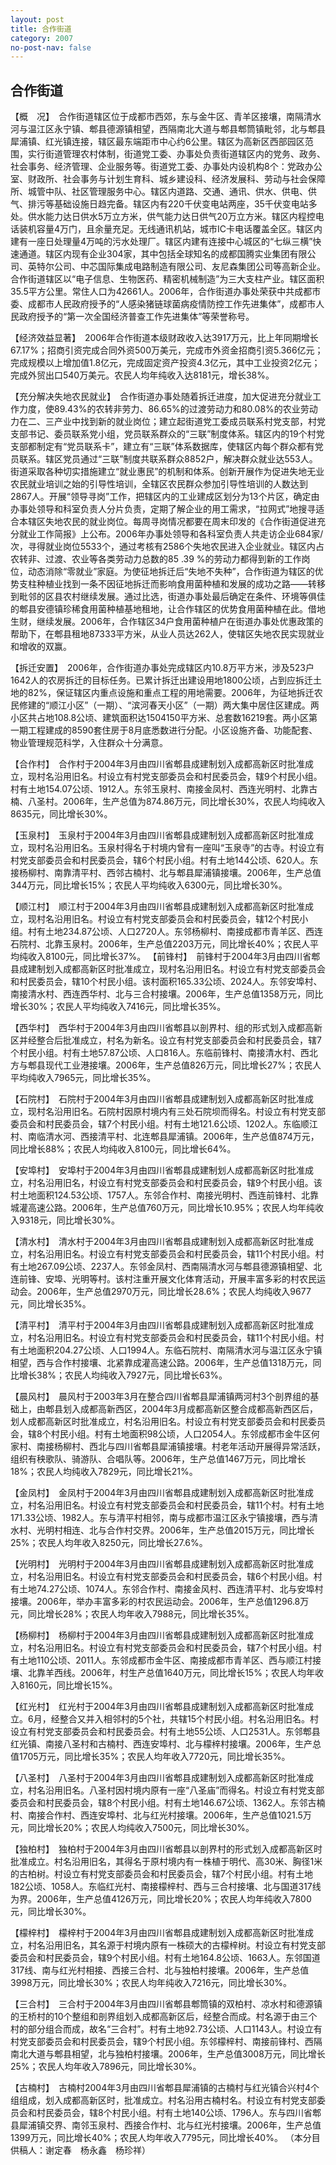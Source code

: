```yaml
---
layout: post
title: 合作街道 
category: 2007
no-post-nav: false
---
```


## 合作街道

【概　况】　合作街道辖区位于成都市西郊，东与金牛区、青羊区接壤，南隔清水河与温江区永宁镇、郫县德源镇相望，西隔南北大道与郫县郫筒镇毗邻，北与郫县犀浦镇、红光镇连接，辖区最东端距市中心约6公里。辖区为高新区西部园区范围，实行街道管理农村体制，街道党工委、办事处负责街道辖区内的党务、政务、社会事务、经济管理、企业服务等。街道党工委、办事处内设机构8个：党政办公室、财政所、社会事务与计划生育科、城乡建设科、经济发展科、劳动与社会保障所、城管中队、社区管理服务中心。辖区内道路、交通、通讯、供水、供电、供气、排污等基础设施日趋完备。辖区内有220千伏变电站两座，35千伏变电站多处。供水能力达日供水5万立方米，供气能力达日供气20万立方米。辖区内程控电话装机容量4万门，且余量充足。无线通讯机站，城市IC卡电话覆盖全区。辖区内建有一座日处理量4万吨的污水处理厂。辖区内建有连接中心城区的“七纵三横”快速通道。辖区内现有企业304家，其中包括全球知名的成都国腾实业集团有限公司、英特尔公司、中芯国际集成电路制造有限公司、友尼森集团公司等高新企业。合作街道辖区以“电子信息、生物医药、精密机械制造”为三大支柱产业。辖区面积35.5平方公里。常住人口为42661人。2006年，合作街道办事处荣获中共成都市委、成都市人民政府授予的“人感染猪链球菌病疫情防控工作先进集体”，成都市人民政府授予的“第一次全国经济普查工作先进集体”等荣誉称号。

【经济效益显著】　2006年合作街道本级财政收入达3917万元，比上年同期增长67.17%；招商引资完成合同外资500万美元，完成市外资金招商引资5.366亿元；完成规模以上增加值1.8亿元，完成固定资产投资4.3亿元，其中工业投资2亿元；完成外贸出口540万美元。农民人均年纯收入达8181元，增长38%。

【充分解决失地农民就业】　合作街道办事处随着拆迁进度，加大促进充分就业工作力度，使89.43%的农转非劳力、86.65%的过渡劳动力和80.08%的农业劳动力在二、三产业中找到新的就业岗位；建立起街道党工委成员联系村党支部，村党支部书记、委员联系党小组，党员联系群众的“三联”制度体系。辖区内的19个村党支部都制定有“党员联系卡”，建立有“三联”体系数据库，使辖区内每个群众都有党员联系。辖区党员通过“三联”制度共联系群众8852户，解决群众就业达553人。街道采取各种切实措施建立“就业惠民”的机制和体系。创新开展作为促进失地无业农民就业培训之始的引导性培训，全辖区农民群众参加引导性培训的人数达到2867人。开展“领导寻岗”工作，把辖区内的工业建成区划分为13个片区，确定由办事处领导和科室负责人分片负责，定期了解企业的用工需求，“拉网式”地搜寻适合本辖区失地农民的就业岗位。每周寻岗情况都要在周末印发的《合作街道促进充分就业工作简报》上公布。2006年办事处领导和各科室负责人共走访企业684家/次，寻得就业岗位5533个，通过考核有2586个失地农民进入企业就业。辖区内占农转非、过渡、农业等各类劳动力总数的85 .39 %的劳动力都得到新的工作岗位，动态消除“零就业”家庭。为使征地拆迁后“失地不失种”，合作街道为辖区的优势支柱种植业找到一条不因征地拆迁而影响食用菌种植和发展的成功之路——转移到毗邻的区县农村继续发展。通过比选，街道办事处最后确定在条件、环境等俱佳的郫县安德镇珍稀食用菌种植基地租地，让合作辖区的优势食用菌种植在此。借地生财，继续发展。2006年，合作辖区34户食用菌种植户在街道办事处优惠政策的帮助下，在郫县租地87333平方米，从业人员达262人，使辖区失地农民实现就业和增收的双赢。

【拆迁安置】　2006年，合作街道办事处完成辖区内10.8万平方米，涉及523户1642人的农房拆迁的目标任务。已累计拆迁出建设用地1800公顷，占到应拆迁土地的82%，保证辖区内重点设施和重点工程的用地需要。2006年，为征地拆迁农民修建的“顺江小区”（一期）、“滨河春天小区”（一期）两大集中居住区建成。两小区共占地108.8公顷、建筑面积达1504150平方米、总套数16219套。两小区第一期工程建成的8590套住房于8月底悉数进行分配。小区设施齐备、功能配套、物业管理规范科学，入住群众十分满意。

【合作村】　合作村于2004年3月由四川省郫县成建制划入成都高新区时批准成立，现村名沿用旧名。村设立有村党支部委员会和村民委员会，辖9个村民小组。村有土地154.07公顷、1912人。东邻玉泉村、南接金凤村、西连光明村、北靠古楠、八圣村。2006年，生产总值为874.86万元，同比增长30%，农民人均纯收入8635元，同比增长30%。

【玉泉村】　玉泉村于2004年3月由四川省郫县成建制划入成都高新区时批准成立，现村名沿用旧名。玉泉村得名于村境内曾有一座叫“玉泉寺”的古寺。村设立有村党支部委员会和村民委员会，辖6个村民小组。村有土地144公顷、620人。东接杨柳村、南靠清平村、西邻古楠村、北与郫县犀浦镇接壤。2006年，生产总值344万元，同比增长15%；农民人平均纯收入6300元，同比增长30%。

【顺江村】　顺江村于2004年3月由四川省郫县成建制划入成都高新区时批准成立，现村名沿用旧名。村设立有村党支部委员会和村民委员会，辖12个村民小组。村有土地234.87公顷、人口2720人。东邻杨柳村、南接成都市青羊区、西连石院村、北靠玉泉村。2006年，生产总值2203万元，同比增长40%；农民人平均纯收入8100元，同比增长37%。
【前锋村】　前锋村于2004年3月由四川省郫县成建制划入成都高新区时批准成立，现村名沿用旧名。村设立有村党支部委员会和村民委员会，辖10个村民小组。该村面积165.33公顷、2024人。东邻安埠村、南接清水村、西连西华村、北与三合村接壤。2006年，生产总值1358万元，同比增长30%；农民人平均纯收入7416元，同比增长35%。

【西华村】　西华村于2004年3月由四川省郫县以剖界村、组的形式划入成都高新区并经整合后批准成立，村名为新名。设立有村党支部委员会和村民委员会，辖7个村民小组。村有土地57.87公顷、人口816人。东临前锋村、南接清水村、西北方与郫县现代工业港接壤。2006年，生产总值826万元，同比增长27%；农民人平均纯收入7965元，同比增长35%。

【石院村】　石院村于2004年3月由四川省郫县成建制划入成都高新区时批准成立，现村名沿用旧名。石院村因原村境内有三处石院坝而得名。村设立有村党支部委员会和村民委员会，辖7个村民小组。村有土地121.6公顷、1202人。东临顺江村、南临清水河、西接清平村、北连郫县犀浦镇。2006年，生产总值874万元，同比增长88%；农民人均纯收入8100元，同比增长64%。

【安埠村】　安埠村于2004年3月由四川省郫县成建制划人成都高新区时批准成立，村名沿用旧名，村设立有村党支部委员会和村民委员会，辖9个村民小组。该村土地面积124.53公顷、1757人。东邻合作村、南接光明村、西连前锋村、北靠城灌高速公路。2006年，生产总值760万元，同比增长10.95%；农民人均年纯收入9318元，同比增长30%。

【清水村】　清水村于2004年3月由四川省郫县成建制划入成都高新区时批准成立，村名沿用旧名。村设立有村党支部委员会和村民委员会，辖11个村民小组。村有土地267.09公顷、2237人。东邻金凤村、西南隔清水河与郫县德源镇相望、北连前锋、安埠、光明等村。该村注重开展文化体育活动，开展丰富多彩的村农民运动会。2006年，生产总值2970万元，同比增长28.6%；农民人均纯收入9677元，同比增长35%。

【清平村】　清平村于2004年3月由四川省郫县成建制划入成都高新区时批准成立，村名沿用旧名。村设立有村党支部委员会和村民委员会，辖11个村民小组。村有土地面积204.27公顷、人口1994人。东临石院村、南隔清水河与温江区永宁镇相望，西与合作村接壤、北紧靠成灌高速公路。2006年，生产总值1318万元，同比增长38%；农民人均纯收入7927元，同比增长63%。

【晨风村】　晨风村于2003年3月在整合四川省郫县犀浦镇两河村3个剖界组的基础上，由郫县划入成都高新西区，2004年3月成都高新区整合成都高新西区后，划人成都高新区时批准成立，村名沿用旧名。村设立有村党支部委员会和村民委员会，辖8个村民小组。村有土地面积98公顷，人口2054人。东邻成都市金牛区何家村、南接杨柳村、西北与四川省郫县犀浦镇接壤。村老年活动开展得异常活跃，组织有秧歌队、骑游队、合唱队等。2006年，生产总值1467万元，同比增长18%；农民人均纯收入7829元，同比增长21%。

【金凤村】　金凤村于2004年3月由四川省郫县成建制划入成都高新区时批准成立，村名沿用旧名。村设立有村党支部委员会和村民委员会，辖11个村。村有土地171.33公顷、1982人。东与清平村相邻，南与成都市温江区永宁镇接壤，西与清水村、光明村相连、北与合作村交界。2006年，生产总值2015万元，同比增长25%；农民人均年收入8250元，同比增长27.6%。

【光明村】　光明村于2004年3月由四川省郫县成建制划入成都高新区时批准成立，村名沿用旧名。村设立有村党支部委员会和村民委员会，辖6个村民小组。村有土地74.27公顷、1074人。东邻合作村、南接金风村、西连清平村、北与安埠村接壤。2006年，举办丰富多彩的村农民运动会。2006年，生产总值1296.8万元，同比增长28%；农民人均年收入7988元，同比增长35%。

【杨柳村】　杨柳村于2004年3月由四川省郫县成建制划入成都高新区时批准成立，村名沿用旧名。村设立有村党支部委员会和村民委员会，辖7个村民小组。村有土地110公顷、2011人。东邻成都市金牛区、南接成都市青羊区、西与顺江村接壤、北靠羊西线。2006年，村生产总值1640万元，同比增长15%；农民人均年收入8160元，同比增长15%。

【红光村】　红光村于2004年3月由四川省郫县成建制划入成都高新区时批准成立。6月，经整合又并入相邻村的5个社，共辖15个村民小组。村名沿用旧名。村设立有村党支部委员会和村民委员会。村有土地55公顷、人口2531人。东邻郫县红光镇、南接八圣村和古楠村、西连安埠村、北与檬梓村接壤。2006年，生产总值1705万元，同比增长35%；农民人均年收入7720元，同比增长35%。

【八圣村】　八圣村于2004年3月由四川省郫县成建制划入成都高新区时批准成立，村名沿用旧名。八圣村因村境内原有一座“八圣庙”而得名。村设立有村党支部委员会和村民委员会，辖8个村民小组。村有土地146.67公顷、1362人。东邻古楠村、南接合作村、西连安埠村、北与红光村接壤。2006年，生产总值1021.5万元，同比增长20%；农民人均纯收入7500元，同比增长30%。

【独柏村】　独柏村于2004年3月由四川省郫县以剖界村的形式划入成都高新区时批准成立。村名沿用旧名，其得名于原村境内有一株植于明代、高30米、胸径1米的古柏树。村设立有村党支部委员会和村民委员会，辖7个村民小组。村有土地182公顷、1058人。东临红光村、南接檬梓村、西与三合村接壤、北与国道317线为界。2006年，生产总值4126万元，同比增长20%；农民人均年纯收入7800元，同比增长30%。

【檬梓村】　檬梓村于2004年3月由四川省郫县成建制划入成都高新区时批准成立，村名沿用旧名，其名源于村境内原有一株硕大的古檬梓树。村设立有村党支部委员会和村民委员会，辖9个村民小组。村有土地164.8公顷、1663人。东邻国道317线、南与红光村相接、西接三合村、北与独柏村接壤。2006年，生产总值3998万元，同比增长30%；农民人均年纯收入7216元，同比增长30%。

【三合村】　三合村于2004年3月由四川省郫县郫筒镇的双柏村、凉水村和德源镇的王桥村的10个整组和剖界组划入成都高新区后，经整合而成。村名源于由三个村的部分组合而成，故名“三合村”。村有土地92.73公顷、人口1143人。村设立有村党支部委员会和村民委员会，辖9个村民小组。东邻檬梓村、南接前锋村、西隔南北大道与郫县相望，北与独柏村接壤。2006年，生产总值3008万元，同比增长25%；农民人均年收入7896元，同比增长30%。

【古楠村】　古楠村2004年3月由四川省郫县犀浦镇的古楠村与红光镇合兴村4个组组成，划入成都高新区时，批准成立。村名沿用古楠村名。村设立有村党支部委员会和村民委员会，辖8个村民小组。村有土地140公顷、1796人。东与四川省郫县犀浦镇交界、南邻玉泉村、西接合作村、北与红光村接壤。2006年，生产总值1399万元，同比增长40%；农民人均年收入7795元，同比增长40%。
（本分目供稿人：谢定春　杨永鑫　杨珍祥）

